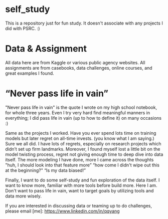 # self_study
This is a repository just for fun study. It doesn't associate with any projects I did with PSRC. :) 

# Data & Assignment
All data here are from Kaggle or various public agency websites. 
All assignments are from casebooks, data challenges, online courses, and great examples I found. 

# “Never pass life in vain” 
"Never pass life in vain" is the quote I wrote on my high school notebook, for whole three years. Even I try very hard find meaningful manners in everything; I did pass life in vain (up to how to define it) on many occasions :)  

Same as the projects I worked. Have you ever spend lots time on training models but later regret on all-time invests. (you know what I am saying.) Sure we all did. I have lots of regrets, especially on research projects which didn’t set up firm landmarks. Moreover, I found myself lost a little bit on the model twisting process, regret not giving enough time to deep dive into data itself. The more modeling I have done, more I came across the thoughts "huh, I should look into that feature more” “how come I didn't wipe out this at the beginning?" “Is my data biased!”

Finally, I want to do some self-study and fun exploration of the data itself. I want to know more, familiar with more tools before build more. Here I am. Don't want to pass life in vain, want to target goals by utilizing tools and data more wisely. 

If you are interested in discussing data or teaming up to do challenges, please email [me]: https://www.linkedin.com/in/qqyang
